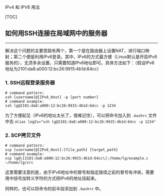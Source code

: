 IPv4 和 IPV6 用法

[TOC]

## 如何用SSH连接在局域网中的服务器

------

解决这个问题的主要思路有两个，第一个是在路由器上设置NAT，进行端口映射；第二个便是利用IPv6登录。其中，IPv6的方式最方便（Linux默认是开启IPv6服务的），无须多余设置，只需要知道IPv6地址即可。具体方法如下：（假设IPv6地址为2101:da8:a000:12:bc26:9915:4b1d:64cc）

### 1. SSH远程登录服务器

```
# command pattern:
ssh [username]@[IPv6_Host] -p [port number]
# command example:
ssh lg@2101:da8:a000:12:bc26:9915:4b1d:64cc -p 1234
```

为了方便起见（IPv6的地址太长了，很难记住），可以把命令加入到 `.bashrc` 文件中去
`alias log2s="ssh lg@2101:da8:a000:12:bc26:9915:4b1d:64cc -p 1234"`

### 2. SCP拷贝文件

```
# command pattern:
scp [username]@[IPv6_Host]:[file_path] [target_path]
# command example:
scp lg@\[2101:da8:a000:12:bc26:9915:4b1d:64cc\]:/home/lg/example.c ~/home/lg/src
```

这里需要注意的是，由于IPv6地址中的冒号和指定路径之前的冒号有冲突，需要用中括号加转义字符的方式把IPv6的地址括起来。

同样的，也可以将命令的前半段添加到 `.bashrc` 中。